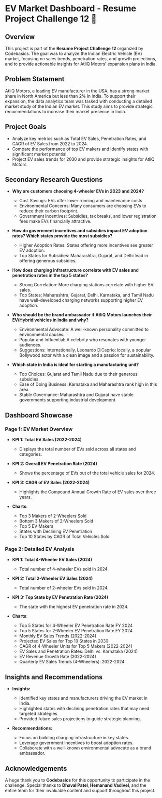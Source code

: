 #  EV Market Dashboard - Resume Project Challenge 12 🚗

## Overview

This project is part of the **Resume Project Challenge 12** organized by Codebasics. The goal was to analyze the Indian Electric Vehicle (EV) market, focusing on sales trends, penetration rates, and growth projections, and to provide actionable insights for AtliQ Motors' expansion plans in India.

## Problem Statement

AtliQ Motors, a leading EV manufacturer in the USA, has a strong market share in North America but less than 2% in India. To support their expansion, the data analytics team was tasked with conducting a detailed market study of the Indian EV market. This study aims to provide strategic recommendations to increase their market presence in India.

## Project Goals

- Analyze key metrics such as Total EV Sales, Penetration Rates, and CAGR of EV Sales from 2022 to 2024.
- Compare the performance of top EV makers and identify states with significant market potential.
- Project EV sales trends for 2030 and provide strategic insights for AtliQ Motors.

## Secondary Research Questions

- **Why are customers choosing 4-wheeler EVs in 2023 and 2024?**
  - Cost Savings: EVs offer lower running and maintenance costs.
  - Environmental Concerns: Many consumers are choosing EVs to reduce their carbon footprint.
  - Government Incentives: Subsidies, tax breaks, and lower registration fees make EVs financially attractive.

- **How do government incentives and subsidies impact EV adoption rates? Which states provide the most subsidies?**
  - Higher Adoption Rates: States offering more incentives see greater EV adoption.
  - Top States for Subsidies: Maharashtra, Gujarat, and Delhi lead in offering generous subsidies.

- **How does charging infrastructure correlate with EV sales and penetration rates in the top 5 states?**
  - Strong Correlation: More charging stations correlate with higher EV sales.
  - Top States: Maharashtra, Gujarat, Delhi, Karnataka, and Tamil Nadu have well-developed charging networks supporting higher EV adoption.

- **Who should be the brand ambassador if AtliQ Motors launches their EV/Hybrid vehicles in India and why?**
  - Environmental Advocate: A well-known personality committed to environmental causes.
  - Popular and Influential: A celebrity who resonates with younger audiences.
  - Suggestions: Internationally, Leonardo DiCaprio; locally, a popular Bollywood actor with a clean image and a passion for sustainability.

- **Which state in India is ideal for starting a manufacturing unit?**
  - Top Choices: Gujarat and Tamil Nadu due to their generous subsidies.
  - Ease of Doing Business: Karnataka and Maharashtra rank high in this area.
  - Stable Governance: Maharashtra and Gujarat have stable governments supporting industrial development.

## Dashboard Showcase

### Page 1: **EV Market Overview**

- **KPI 1: Total EV Sales (2022-2024)**
  - Displays the total number of EVs sold across all states and categories.
  
- **KPI 2: Overall EV Penetration Rate (2024)**
  - Shows the percentage of EVs out of the total vehicle sales for 2024.
  
- **KPI 3: CAGR of EV Sales (2022-2024)**
  - Highlights the Compound Annual Growth Rate of EV sales over three years.

- **Charts:**
  - Top 3 Makers of 2-Wheelers Sold
  - Bottom 3 Makers of 2-Wheelers Sold
  - Top 5 EV Makers
  - States with Declining EV Penetration
  - Top 10 States by CAGR of Total Vehicles Sold

### Page 2: **Detailed EV Analysis**

- **KPI 1: Total 4-Wheeler EV Sales (2024)**
  - Total number of 4-wheeler EVs sold in 2024.
  
- **KPI 2: Total 2-Wheeler EV Sales (2024)**
  - Total number of 2-wheeler EVs sold in 2024.
  
- **KPI 3: Top State by EV Penetration Rate (2024)**
  - The state with the highest EV penetration rate in 2024.

- **Charts:**
  - Top 5 States for 4-Wheeler EV Penetration Rate FY 2024
  - Top 5 States for 2-Wheeler EV Penetration Rate FY 2024
  - Monthly EV Sales Trends (2022-2024)
  - Projected EV Sales for Top 10 States in 2030
  - CAGR of 4-Wheeler Units for Top 5 Makers (2022-2024)
  - EV Sales and Penetration Rates: Delhi vs. Karnataka (2024)
  - EV Revenue Growth Rate (2022-2024)
  - Quarterly EV Sales Trends (4-Wheelers): 2022-2024

## Insights and Recommendations

- **Insights:**
  - Identified key states and manufacturers driving the EV market in India.
  - Highlighted states with declining penetration rates that may need targeted strategies.
  - Provided future sales projections to guide strategic planning.

- **Recommendations:**
  - Focus on building charging infrastructure in key states.
  - Leverage government incentives to boost adoption rates.
  - Collaborate with a well-known environmental advocate as a brand ambassador.

## Acknowledgements

A huge thank you to **Codebasics** for this opportunity to participate in the challenge. Special thanks to **Dhaval Patel**, **Hemanand Vadivel**, and the entire team for their invaluable content and support throughout this project.

